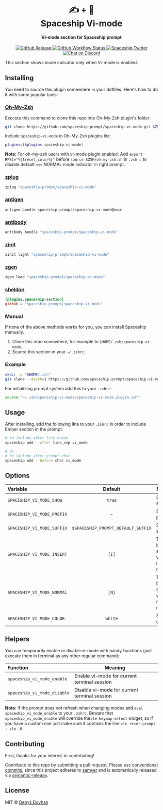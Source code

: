 <h1 align="center">
  ✍️ + 🚀
  <br>Spaceship Vi-mode<br>
</h1>

<h4 align="center">
  Vi-mode section for Spaceship prompt
</h4>

<p align="center">
  <a href="https://github.com/spaceship-prompt/spaceship-vi-mode/releases">
    <img src="https://img.shields.io/github/v/release/spaceship-prompt/spaceship-vi-mode.svg?style=flat-square"
      alt="GitHub Release" />
  </a>

  <a href="https://github.com/spaceship-prompt/spaceship-vi-mode/actions">
    <img src="https://img.shields.io/github/actions/workflow/status/spaceship-prompt/spaceship-gradle/ci.yaml?style=flat-square"
      alt="GitHub Workflow Status" />
  </a>

  <a href="https://twitter.com/SpaceshipPrompt">
    <img src="https://img.shields.io/badge/twitter-%40SpaceshipPrompt-00ACEE.svg?style=flat-square"
      alt="Spaceship Twitter" />
  </a>

  <a href="https://discord.gg/NTQWz8Dyt9">
    <img
      src="https://img.shields.io/discord/859409950999707668?label=discord&logoColor=white&style=flat-square"
      alt="Chat on Discord"
    />
  </a>
</p>

This section shows mode indicator only when Vi-mode is enabled.

## Installing

You need to source this plugin somewhere in your dotfiles. Here's how to do it with some popular tools:

### [Oh-My-Zsh]

Execute this command to clone this repo into Oh-My-Zsh plugin's folder:

```zsh
git clone https://github.com/spaceship-prompt/spaceship-vi-mode.git $ZSH_CUSTOM/plugins/spaceship-vi-mode
```

Include `spaceship-vi-mode` in Oh-My-Zsh plugins list:

```zsh
plugins=($plugins spaceship-vi-mode)
```

**Note:** For oh-my-zsh users with vi-mode plugin enabled: Add `export RPS1="%{$reset_color%}"` before `source $ZSH/oh-my-zsh.sh` in `.zshrc` to disable default `<<<` NORMAL mode indicator in right prompt.

### [zplug]

```zsh
zplug "spaceship-prompt/spaceship-vi-mode"
```

### [antigen]

```zsh
antigen bundle spaceship-prompt/spaceship-vi-mode@main
```

### [antibody]

```zsh
antibody bundle "spaceship-prompt/spaceship-vi-mode"
```

### [zinit]

```zsh
zinit light "spaceship-prompt/spaceship-vi-mode"
```

### [zgen]

```zsh
zgen load "spaceship-prompt/spaceship-vi-mode"
```

### [sheldon]

```toml
[plugins.spaceship-section]
github = "spaceship-prompt/spaceship-vi-mode"
```

### Manual

If none of the above methods works for you, you can install Spaceship manually.

1. Clone this repo somewhere, for example to `$HOME/.zsh/spaceship-vi-mode`.
2. Source this section in your `~/.zshrc`.

### Example

```zsh
mkdir -p "$HOME/.zsh"
git clone --depth=1 https://github.com/spaceship-prompt/spaceship-vi-mode.git "$HOME/.zsh/spaceship-vi-mode"
```

For initializing prompt system add this to your `.zshrc`:

```zsh title=".zshrc"
source "~/.zsh/spaceship-vi-mode/spaceship-vi-mode.plugin.zsh"
```

## Usage

After installing, add the following line to your `.zshrc` in order to include Ember section in the prompt:

```zsh
# to include after line break
spaceship add --after line_sep vi_mode

# or
# to include after prompt char
spaceship add --before char vi_mode
```

## Options

| Variable                   |              Default               | Meaning                              |
| :------------------------- | :--------------------------------: | ------------------------------------ |
| `SPACESHIP_VI_MODE_SHOW`   |               `true`               | Show section                         |
| `SPACESHIP_VI_MODE_PREFIX` |                 -                  | Section's prefix                     |
| `SPACESHIP_VI_MODE_SUFFIX` | `$SPACESHIP_PROMPT_DEFAULT_SUFFIX` | Section's suffix                     |
| `SPACESHIP_VI_MODE_INSERT` |               `[I]`                | Text to be shown when in insert mode |
| `SPACESHIP_VI_MODE_NORMAL` |               `[N]`                | Text to be shown when in normal mode |
| `SPACESHIP_VI_MODE_COLOR`  |              `white`               | Sectin's color                       |

## Helpers

You can temporarily enable or disable vi-mode with handy functions (just execute them in terminal as any other regular command):

| Function                    | Meaning                                      |
| :-------------------------- | -------------------------------------------- |
| `spaceship_vi_mode_enable`  | Enable vi-mode for current terminal session  |
| `spaceship_vi_mode_disable` | Disable vi-mode for current terminal session |

**Note:** If the prompt does not refresh when changing modes add `eval spaceship_vi_mode_enable` to your `.zshrc`. Beware that `spaceship_vi_mode_enable` will override the`zle-keymap-select` widget, so if you have a custom one just make sure it contains the line `zle reset-prompt ; zle -R`.

## Contributing

First, thanks for your interest in contributing!

Contribute to this repo by submitting a pull request. Please use [conventional commits](https://www.conventionalcommits.org/), since this project adheres to [semver](https://semver.org/) and is automatically released via [semantic-release](https://github.com/semantic-release/semantic-release).

## License

MIT © [Denys Dovhan](http://denysdovhan.com)

<!-- References -->

[Oh-My-Zsh]: https://ohmyz.sh/
[zplug]: https://github.com/zplug/zplug
[antigen]: https://antigen.sharats.me/
[antibody]: https://getantibody.github.io/
[zinit]: https://github.com/zdharma/zinit
[zgen]: https://github.com/tarjoilija/zgen
[sheldon]: https://sheldon.cli.rs/
